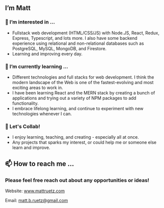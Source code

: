 ## I’m Matt
### 👀 I’m interested in ...
- Fullstack web development (HTML/CSS/JS) with Node.JS, React, Redux, Express, Typescript,  and lots more. I also have some backend experience using relational and non-relational databases such as PostgreSQL, MySQL, MongoDB, and Firestore.
- Learning and improving every day.

### 🌱 I’m currently learning ...
- Different technologies and full stacks for web development. I think the modern landscape of the Web is one of the fastest-evolving and most exciting areas to work in.
- I have been learning React and the MERN stack by creating a bunch of applications and trying out a variety of NPM packages to add functionality.
- I embrace lifelong learning, and continue to experiment with new technologies whenever I can.

### 💞️ Let's Collab!
- I enjoy learning, teaching, and creating - especially all at once.
- Any projects that sparks my interest, or could help me or someone else learn and improve.

## 📫 How to reach me ...
### **Please feel free reach out about any opportunities or ideas!**
Website: www.mattruetz.com

Email: matt.b.ruetz@gmail.com
